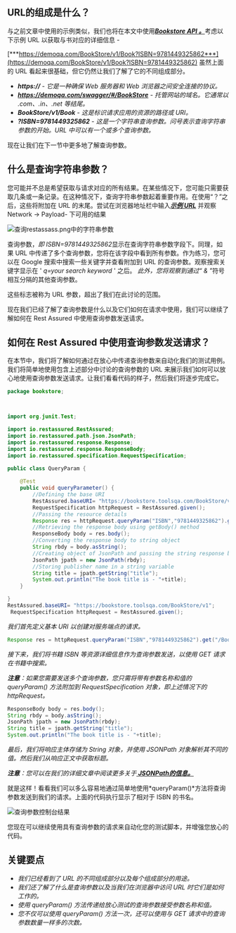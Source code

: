 ## URL的组成是什么？

与之前文章中使用的示例类似，我们也将在本文中使用[***Bookstore API 。***](https://demoqa.com/swagger/)考虑以下示例 URL
以获取与书对应的详细信息 -

[***https://demoqa.com/BookStore/v1/Book?ISBN=9781449325862***](https://demoqa.com/BookStore/v1/Book?ISBN=9781449325862)
虽然上面的 URL 看起来很基础，但它仍然让我们了解了它的不同组成部分。

- ***https://** - 它是一种确保 Web 服务器和 Web 浏览器之间安全连接的协议。*
- ***https://demoqa.com/swagger/#/BookStore** - 托管网站的域名。它通常以 .com、.in、.net 等结尾。*
- ***BookStore/v1/Book** - 这是标识请求应用的资源的路径或 URI。*
- ***?ISBN=9781449325862** - 这是一个字符串查询参数。问号表示查询字符串参数的开始。URL 中可以有一个或多个查询参数。*

现在让我们在下一节中更多地了解查询参数。

## 什么是查询字符串参数？

您可能并不总是希望获取与请求对应的所有结果。在某些情况下，您可能只需要获取几条或一条记录。在这种情况下，查询字符串参数起着重要作用。在使用“？”之后，这些将附加在
URL 的末尾。尝试在浏览器地址栏中输入[***示例 URL***](https://bookstore.toolsqa.com/BookStore/v1/Book?ISBN=9781449325862)
并观察 Network -> Payload- 下可用的结果

![查询restassass.png中的字符串参数](https://toolsqa.com/gallery/Rest%20Assured/1.query%20string%20parameter%20in%20rest%20assured.png)

查询参数，*即 ISBN=9781449325862*显示在查询字符串参数字段下。同理，如果 URL 中传递了多个查询参数，您将在该字段中看到所有参数。作为练习，您可以在
Google 搜索中搜索一些关键字并查看附加到 URL 的查询参数。观察搜索关键字显示在 ' *q=your search keyword* ' 之后。
*此外，您将观察到通过“ &* ”符号相互分隔的其他查询参数。

这些标志被称为 URL 参数，超出了我们在此讨论的范围。

现在我们已经了解了查询参数是什么以及它们如何在请求中使用，我们可以继续了解如何在 Rest Assured 中使用查询参数发送请求。

## 如何在 Rest Assured 中使用查询参数发送请求？

在本节中，我们将了解如何通过在放心中传递查询参数来自动化我们的测试用例。我们将简单地使用包含上述部分中讨论的查询参数的 URL
来展示我们如何可以放心地使用查询参数发送请求。让我们看看代码的样子，然后我们将逐步完成它。

```java
package bookstore;



import org.junit.Test;

import io.restassured.RestAssured;
import io.restassured.path.json.JsonPath;
import io.restassured.response.Response;
import io.restassured.response.ResponseBody;
import io.restassured.specification.RequestSpecification;

public class QueryParam {
	
	@Test
	public void queryParameter() {
		//Defining the base URI
		RestAssured.baseURI= "https://bookstore.toolsqa.com/BookStore/v1";
		RequestSpecification httpRequest = RestAssured.given();
		//Passing the resource details
		Response res = httpRequest.queryParam("ISBN","9781449325862").get("/Book");
		//Retrieving the response body using getBody() method
		ResponseBody body = res.body();
		//Converting the response body to string object
		String rbdy = body.asString();
		//Creating object of JsonPath and passing the string response body as parameter
		JsonPath jpath = new JsonPath(rbdy);
		//Storing publisher name in a string variable
		String title = jpath.getString("title");
		System.out.println("The book title is - "+title);
	}

}
RestAssured.baseURI= "https://bookstore.toolsqa.com/BookStore/v1";
 RequestSpecification httpRequest = RestAssured.given();
```

*我们首先定义基本 URI 以创建对服务端点的请求。*

```java
Response res = httpRequest.queryParam("ISBN","9781449325862").get("/Book");
```

*接下来，我们将书籍 ISBN 等资源详细信息作为查询参数发送，以使用 GET 请求在书籍中搜索。*

***注意**：如果您需要发送多个查询参数，您只需将带有参数名称和值的 queryParam() 方法附加到 RequestSpecification 对象，即上述情况下的
httpRequest。*

```java
ResponseBody body = res.body();
String rbdy = body.asString();
JsonPath jpath = new JsonPath(rbdy);
String title = jpath.getString("title");
System.out.println("The book title is - "+title);
```

*最后，我们将响应主体存储为 String 对象，并使用 JSONPath 对象解析其不同的值。然后我们从响应正文中获取标题。*

***注意**：您可以在我们的详细文章中阅读更多关于[
***JSONPath的信息。***](https://www.toolsqa.com/rest-assured/jsonpath-and-query-json-using-jsonpath/)*

就是这样！看看我们可以多么容易地通过简单地使用*queryParam()*方法将查询参数发送到我们的请求。上面的代码执行显示了相对于
ISBN 的书名。

![查询参数控制台结果](https://toolsqa.com/gallery/Rest%20Assured/2.Query%20Parameter%20Console%20Results.png)

您现在可以继续使用具有查询参数的请求来自动化您的测试脚本，并增强您放心的代码。

## 关键要点

- *我们已经看到了 URL 的不同组成部分以及每个组成部分的用途。*
- *我们还了解了什么是查询参数以及当我们在浏览器中访问 URL 时它们是如何工作的。*
- *使用 queryParam() 方法传递给放心测试的查询参数接受参数名称和值。*
- *您不仅可以使用 queryParam() 方法一次，还可以使用与 GET 请求中的查询参数数量一样多的次数。*